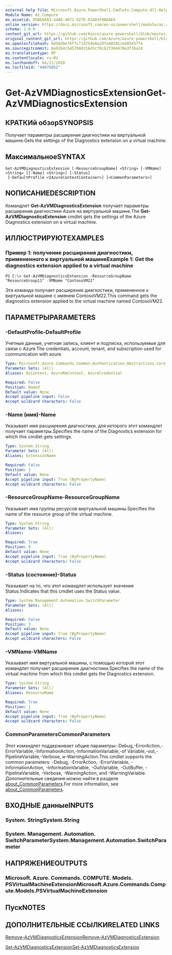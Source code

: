 ```yaml
---
external help file: Microsoft.Azure.PowerShell.Cmdlets.Compute.dll-Help.xml
Module Name: Az.Compute
ms.assetid: D5BEA683-44AE-4D71-827D-02A03F0BEAE9
online version: https://docs.microsoft.com/en-us/powershell/module/az.compute/get-azvmdiagnosticsextension
schema: 2.0.0
content_git_url: https://github.com/Azure/azure-powershell/blob/master/src/Compute/Compute/help/Get-AzVMDiagnosticsExtension.md
original_content_git_url: https://github.com/Azure/azure-powershell/blob/master/src/Compute/Compute/help/Get-AzVMDiagnosticsExtension.md
ms.openlocfilehash: bd56d9e76ffc71d75de0a29fa40291cb405e57fe
ms.sourcegitcommit: 6a91b4c545350d316d3cf8c62f384478e3f3ba24
ms.translationtype: MT
ms.contentlocale: ru-RU
ms.lasthandoff: 04/21/2020
ms.locfileid: "94075052"
---
```

# <span data-ttu-id="88303-101">Get-AzVMDiagnosticsExtension</span><span class="sxs-lookup"><span data-stu-id="88303-101">Get-AzVMDiagnosticsExtension</span></span>

## <span data-ttu-id="88303-102">КРАТКИй обзор</span><span class="sxs-lookup"><span data-stu-id="88303-102">SYNOPSIS</span></span>
<span data-ttu-id="88303-103">Получает параметры расширения диагностики на виртуальной машине.</span><span class="sxs-lookup"><span data-stu-id="88303-103">Gets the settings of the Diagnostics extension on a virtual machine.</span></span>

## <span data-ttu-id="88303-104">Максимальное</span><span class="sxs-lookup"><span data-stu-id="88303-104">SYNTAX</span></span>

```
Get-AzVMDiagnosticsExtension [-ResourceGroupName] <String> [-VMName] <String> [[-Name] <String>] [-Status]
 [-DefaultProfile <IAzureContextContainer>] [<CommonParameters>]
```

## <span data-ttu-id="88303-105">NОПИСАНИЕ</span><span class="sxs-lookup"><span data-stu-id="88303-105">DESCRIPTION</span></span>
<span data-ttu-id="88303-106">Командлет **Get-AzVMDiagnosticsExtension** получает параметры расширения диагностики Azure на виртуальной машине.</span><span class="sxs-lookup"><span data-stu-id="88303-106">The **Get-AzVMDiagnosticsExtension** cmdlet gets the settings of the Azure Diagnostics extension on a virtual machine.</span></span>

## <span data-ttu-id="88303-107">ИЛЛЮСТРИРУЮТ</span><span class="sxs-lookup"><span data-stu-id="88303-107">EXAMPLES</span></span>

### <span data-ttu-id="88303-108">Пример 1: получение расширения диагностики, примененного к виртуальной машине</span><span class="sxs-lookup"><span data-stu-id="88303-108">Example 1: Get the diagnostics extension applied to a virtual machine</span></span>
```
PS C:\> Get-AzVMDiagnosticsExtension -ResourceGroupName "ResourceGroup11" -VMName "ContosoVM22"
```

<span data-ttu-id="88303-109">Эта команда получает расширение диагностики, примененное к виртуальной машине с именем ContosoVM22.</span><span class="sxs-lookup"><span data-stu-id="88303-109">This command gets the diagnostics extension applied to the virtual machine named ContosoVM22.</span></span>

## <span data-ttu-id="88303-110">ПАРАМЕТРЫ</span><span class="sxs-lookup"><span data-stu-id="88303-110">PARAMETERS</span></span>

### <span data-ttu-id="88303-111">-DefaultProfile</span><span class="sxs-lookup"><span data-stu-id="88303-111">-DefaultProfile</span></span>
<span data-ttu-id="88303-112">Учетные данные, учетная запись, клиент и подписка, используемые для связи с Azure.</span><span class="sxs-lookup"><span data-stu-id="88303-112">The credentials, account, tenant, and subscription used for communication with azure.</span></span>

```yaml
Type: Microsoft.Azure.Commands.Common.Authentication.Abstractions.Core.IAzureContextContainer
Parameter Sets: (All)
Aliases: AzContext, AzureRmContext, AzureCredential

Required: False
Position: Named
Default value: None
Accept pipeline input: False
Accept wildcard characters: False
```

### <span data-ttu-id="88303-113">-Name (имя)</span><span class="sxs-lookup"><span data-stu-id="88303-113">-Name</span></span>
<span data-ttu-id="88303-114">Указывает имя расширения диагностики, для которого этот командлет получает параметры.</span><span class="sxs-lookup"><span data-stu-id="88303-114">Specifies the name of the Diagnostics extension for which this cmdlet gets settings.</span></span>

```yaml
Type: System.String
Parameter Sets: (All)
Aliases: ExtensionName

Required: False
Position: 2
Default value: None
Accept pipeline input: True (ByPropertyName)
Accept wildcard characters: False
```

### <span data-ttu-id="88303-115">-ResourceGroupName</span><span class="sxs-lookup"><span data-stu-id="88303-115">-ResourceGroupName</span></span>
<span data-ttu-id="88303-116">Указывает имя группы ресурсов виртуальной машины.</span><span class="sxs-lookup"><span data-stu-id="88303-116">Specifies the name of the resource group of the virtual machine.</span></span>

```yaml
Type: System.String
Parameter Sets: (All)
Aliases:

Required: True
Position: 0
Default value: None
Accept pipeline input: True (ByPropertyName)
Accept wildcard characters: False
```

### <span data-ttu-id="88303-117">-Status (состояние)</span><span class="sxs-lookup"><span data-stu-id="88303-117">-Status</span></span>
<span data-ttu-id="88303-118">Указывает на то, что этот командлет использует значение Status.</span><span class="sxs-lookup"><span data-stu-id="88303-118">Indicates that this cmdlet uses the Status value.</span></span>

```yaml
Type: System.Management.Automation.SwitchParameter
Parameter Sets: (All)
Aliases:

Required: False
Position: 3
Default value: None
Accept pipeline input: True (ByPropertyName)
Accept wildcard characters: False
```

### <span data-ttu-id="88303-119">-VMName</span><span class="sxs-lookup"><span data-stu-id="88303-119">-VMName</span></span>
<span data-ttu-id="88303-120">Указывает имя виртуальной машины, с помощью которой этот командлет получает расширение диагностики.</span><span class="sxs-lookup"><span data-stu-id="88303-120">Specifies the name of the virtual machine from which this cmdlet gets the Diagnostics extension.</span></span>

```yaml
Type: System.String
Parameter Sets: (All)
Aliases: ResourceName

Required: True
Position: 1
Default value: None
Accept pipeline input: True (ByPropertyName)
Accept wildcard characters: False
```

### <span data-ttu-id="88303-121">CommonParameters</span><span class="sxs-lookup"><span data-stu-id="88303-121">CommonParameters</span></span>
<span data-ttu-id="88303-122">Этот командлет поддерживает общие параметры:-Debug,-ErrorAction,-ErrorVariable,-InformationAction,-InformationVariable,-of Variable,-out,-PipelineVariable,-Verbose, и-WarningAction.</span><span class="sxs-lookup"><span data-stu-id="88303-122">This cmdlet supports the common parameters: -Debug, -ErrorAction, -ErrorVariable, -InformationAction, -InformationVariable, -OutVariable, -OutBuffer, -PipelineVariable, -Verbose, -WarningAction, and -WarningVariable.</span></span> <span data-ttu-id="88303-123">Дополнительные сведения можно найти в разделе [about_CommonParameters](http://go.microsoft.com/fwlink/?LinkID=113216).</span><span class="sxs-lookup"><span data-stu-id="88303-123">For more information, see [about_CommonParameters](http://go.microsoft.com/fwlink/?LinkID=113216).</span></span>

## <span data-ttu-id="88303-124">ВХОДНЫЕ данные</span><span class="sxs-lookup"><span data-stu-id="88303-124">INPUTS</span></span>

### <span data-ttu-id="88303-125">System. String</span><span class="sxs-lookup"><span data-stu-id="88303-125">System.String</span></span>

### <span data-ttu-id="88303-126">System. Management. Automation. SwitchParameter</span><span class="sxs-lookup"><span data-stu-id="88303-126">System.Management.Automation.SwitchParameter</span></span>

## <span data-ttu-id="88303-127">НАПРЯЖЕНИЕ</span><span class="sxs-lookup"><span data-stu-id="88303-127">OUTPUTS</span></span>

### <span data-ttu-id="88303-128">Microsoft. Azure. Commands. COMPUTE. Models. PSVirtualMachineExtension</span><span class="sxs-lookup"><span data-stu-id="88303-128">Microsoft.Azure.Commands.Compute.Models.PSVirtualMachineExtension</span></span>

## <span data-ttu-id="88303-129">Пуск</span><span class="sxs-lookup"><span data-stu-id="88303-129">NOTES</span></span>

## <span data-ttu-id="88303-130">ДОПОЛНИТЕЛЬНЫЕ ССЫЛКИ</span><span class="sxs-lookup"><span data-stu-id="88303-130">RELATED LINKS</span></span>

[<span data-ttu-id="88303-131">Remove-AzVMDiagnosticsExtension</span><span class="sxs-lookup"><span data-stu-id="88303-131">Remove-AzVMDiagnosticsExtension</span></span>](./Remove-AzVMDiagnosticsExtension.md)

[<span data-ttu-id="88303-132">Set-AzVMDiagnosticsExtension</span><span class="sxs-lookup"><span data-stu-id="88303-132">Set-AzVMDiagnosticsExtension</span></span>](./Set-AzVMDiagnosticsExtension.md)


